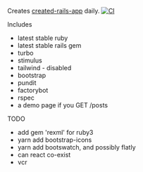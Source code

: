 
Creates [created-rails-app](https://github.com/la-ruby/created-rails-app) daily. [![CI](https://github.com/la-ruby/create-rails-app/actions/workflows/ci.yml/badge.svg)](https://github.com/la-ruby/create-rails-app/actions/workflows/ci.yml)

Includes

- latest stable ruby
- latest stable rails gem
- turbo
- stimulus
- tailwind - disabled
- bootstrap 
- pundit
- factorybot
- rspec
- a demo page if you GET /posts

TODO

- add gem 'rexml' for ruby3
- yarn add bootstrap-icons
- yarn add bootswatch, and possibly flatly
- can react co-exist
- vcr
